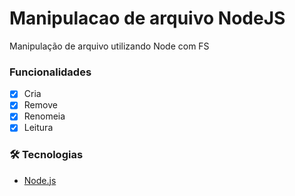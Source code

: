 # Manipulacao de arquivo NodeJS
Manipulação de arquivo utilizando Node com FS 


### Funcionalidades

- [x] Cria
- [x] Remove
- [x] Renomeia
- [x] Leitura

### 🛠 Tecnologias
- [Node.js](https://nodejs.org/en/)
